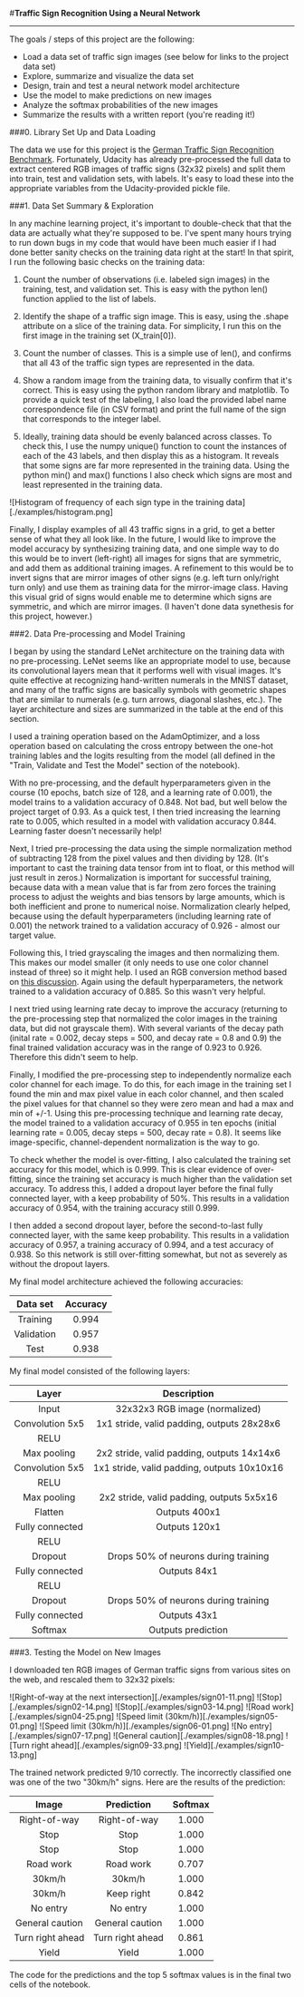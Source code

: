 #**Traffic Sign Recognition Using a Neural Network** 

---

The goals / steps of this project are the following:

* Load a data set of traffic sign images (see below for links to the project data set)
* Explore, summarize and visualize the data set
* Design, train and test a neural network model architecture
* Use the model to make predictions on new images
* Analyze the softmax probabilities of the new images
* Summarize the results with a written report (you're reading it!)

###0. Library Set Up and Data Loading

The data we use for this project is the [German Traffic Sign Recognition Benchmark](http://benchmark.ini.rub.de/?section=gtsrb&subsection=dataset). Fortunately, Udacity has already pre-processed the full data to extract centered RGB images of traffic signs (32x32 pixels) and split them into train, test and validation sets, with labels. It's easy to load these into the appropriate variables from the Udacity-provided pickle file. 

###1. Data Set Summary & Exploration

In any machine learning project, it's important to double-check that that the data are actually what they're supposed to be. I've spent many hours trying to run down bugs in my code that would have been much easier if I had done better sanity checks on the training data right at the start! In that spirit, I run the following basic checks on the training data:

1. Count the number of observations (i.e. labeled sign images) in the training, test, and validation set. This is easy with the python len() function applied to the list of labels.

2. Identify the shape of a traffic sign image. This is easy, using the .shape attribute on a slice of the training data. For simplicity, I run this on the first image in the training set (X_train[0]).

3. Count the number of classes. This is a simple use of len(), and confirms that all 43 of the traffic sign types are represented in the data.

4. Show a random image from the training data, to visually confirm that it's correct. This is easy using the python random library and matplotlib. To provide a quick test of the labeling, I also load the provided label name correspondence file (in CSV format) and print the full name of the sign that corresponds to the integer label. 

5. Ideally, training data should be evenly balanced across classes. To check this, I use the numpy unique() function to count the instances of each of the 43 labels, and then display this as a histogram. It reveals that some signs are far more represented in the training data. Using the python min() and max() functions I also check which signs are most and least represented in the training data.

![Histogram of frequency of each sign type in the training data][./examples/histogram.png]

Finally, I display examples of all 43 traffic signs in a grid, to get a better sense of what they all look like. In the future, I would like to improve the model accuracy by synthesizing training data, and one simple way to do this would be to invert (left-right) all images for signs that are symmetric, and add them as additional training images. A refinement to this would be to invert signs that are mirror images of other signs (e.g. left turn only/right turn only) and use them as training data for the mirror-image class. Having this visual grid of signs would enable me to determine which signs are symmetric, and which are mirror images. (I haven't done data synethesis for this project, however.) 

###2. Data Pre-processing and Model Training

I began by using the standard LeNet architecture on the training data with no pre-processing. LeNet seems like an appropriate model to use, because its convolutional layers mean that it performs well with visual images. It's quite effective at recognizing hand-written numerals in the MNIST dataset, and many of the traffic signs are basically symbols with geometric shapes that are similar to numerals (e.g. turn arrows, diagonal slashes, etc.). The layer architecture and sizes are summarized in the table at the end of this section.

I used a training operation based on the AdamOptimizer, and a loss operation based on calculating the cross entropy between the one-hot training lables and the logits resulting from the model (all defined in the "Train, Validate and Test the Model" section of the notebook). 

With no pre-processing, and the default hyperparameters given in the course (10 epochs, batch size of 128, and a learning rate of 0.001), the model trains to a validation accuracy of 0.848. Not bad, but well below the project target of 0.93. As a quick test, I then tried increasing the learning rate to 0.005, which resulted in a model with validation accuracy 0.844. Learning faster doesn't necessarily help!

Next, I tried pre-processing the data using the simple normalization method of subtracting 128 from the pixel values and then dividing by 128. (It's important to cast the training data tensor from int to float, or this method will just result in zeros.) Normalization is important for successful training, because data with a mean value that is far from zero forces the training process to adjust the weights and bias tensors by large amounts, which is both inefficient and prone to numerical noise. Normalization clearly helped, because using the default hyperparameters (including learning rate of 0.001) the network trained to a validation accuracy of 0.926 - almost our target value.

Following this, I tried grayscaling the images and then normalizing them. This makes our model smaller (it only needs to use one color channel instead of three) so it might help. I used an RGB conversion method based on [this discussion](https://stackoverflow.com/questions/12201577/how-can-i-convert-an-rgb-image-into-grayscale-in-python). Again using the default hyperparameters, the network trained to a validation accuracy of 0.885. So this wasn't very helpful.

I next tried using learning rate decay to improve the accuracy (returning to the pre-processing step that normalized the color images in the training data, but did not grayscale them). With several variants of the decay path (inital rate = 0.002, decay steps = 500, and decay rate = 0.8 and 0.9) the final trained validation accuracy was in the range of 0.923 to 0.926. Therefore this didn't seem to help.

Finally, I modified the pre-processing step to independently normalize each color channel for each image. To do this, for each image in the training set I found the min and max pixel value in each color channel, and then scaled the pixel values for that channel so they were zero mean and had a max and min of +/-1. Using this pre-processing technique and learning rate decay, the model trained to a validation accuracy of 0.955 in ten epochs (initial learning rate = 0.005, decay steps = 500, decay rate = 0.8). It seems like image-specific, channel-dependent normalization is the way to go.

To check whether the model is over-fitting, I also calculated the training set accuracy for this model, which is 0.999. This is clear evidence of over-fitting, since the training set accuracy is much higher than the validation set accuracy. To address this, I added a dropout layer before the final fully connected layer, with a keep probability of 50%. This results in a validation accuracy of 0.954, with the training accuracy still 0.999. 

I then added a second dropout layer, before the second-to-last fully connected layer, with the same keep probability. This results in a validation accuracy of 0.957, a training accuracy of 0.994, and a test accuracy of 0.938. So this network is still over-fitting somewhat, but not as severely as without the dropout layers.

My final model architecture achieved the following accuracies:

| Data set     | Accuracy    |
|:------------:|:-----------:|
| Training     | 0.994       |
| Validation   | 0.957       |
| Test         | 0.938       |

My final model consisted of the following layers:

| Layer         		|     Description	        					| 
|:---------------------:|:---------------------------------------------:| 
| Input         		| 32x32x3 RGB image (normalized) 				| 
| Convolution 5x5     	| 1x1 stride, valid padding, outputs 28x28x6 	|
| RELU					|												|
| Max pooling	      	| 2x2 stride, valid padding, outputs 14x14x6  	|
| Convolution 5x5	    | 1x1 stride, valid padding, outputs 10x10x16   |
| RELU 					|												|
| Max pooling			| 2x2 stride, valid padding, outputs 5x5x16		|
| Flatten				| Outputs 400x1									|
| Fully connected		| Outputs 120x1	     							|
| RELU 					|												|
| Dropout  				| Drops 50% of neurons during training  		|
| Fully connected		| Outputs 84x1									|
| RELU 					|												|
| Dropout  				| Drops 50% of neurons during training  		|
| Fully connected		| Outputs 43x1									|
| Softmax				| Outputs prediction      						|

###3. Testing the Model on New Images

I downloaded ten RGB images of German traffic signs from various sites on the web, and rescaled them to 32x32 pixels:

![Right-of-way at the next intersection][./examples/sign01-11.png] ![Stop][./examples/sign02-14.png] 
![Stop][./examples/sign03-14.png] ![Road work][./examples/sign04-25.png] 
![Speed limit (30km/h)][./examples/sign05-01.png] ![Speed limit (30km/h)][./examples/sign06-01.png]
![No entry][./examples/sign07-17.png] ![General caution][./examples/sign08-18.png]
![Turn right ahead][./examples/sign09-33.png] ![Yield][./examples/sign10-13.png]

The trained network predicted 9/10 correctly. The incorrectly classified one was one of the two "30km/h" signs. Here are the results of the prediction:

| Image			        |     Prediction	   		|   Softmax   	|
|:---------------------:|:-------------------------:| :------------:|
| Right-of-way  		| Right-of-way				| 1.000			|
| Stop 		      		| Stop 						| 1.000			|
| Stop 		      		| Stop  					| 1.000			|
| Road work  			| Road work					| 0.707			|
| 30km/h  				| 30km/h  					| 1.000			|
| 30km/h    			| Keep right				| 0.842 		|
| No entry   			| No entry  				| 1.000			|
| General caution  		| General caution 			| 1.000  		|
| Turn right ahead		| Turn right ahead  		| 0.861			|
| Yield   				| Yield 					| 1.000			|

The code for the predictions and the top 5 softmax values is in the final two cells of the notebook.
